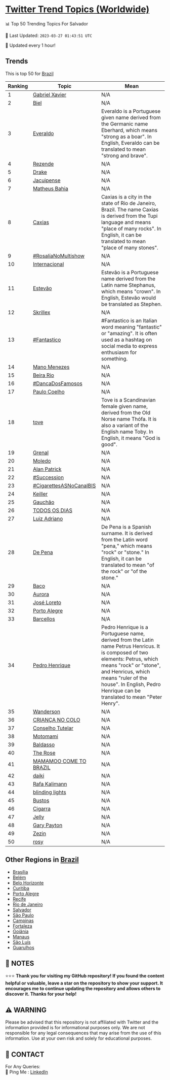 [Twitter Trend Topics (Worldwide)](https://github.com/ErcinDedeoglu/Twitter-Trend-Topics)
==========


📊 Top 50 Trending Topics For Salvador

📆 Last Updated: `2023-03-27 01:43:51 UTC`

🔧 Updated every 1 hour!


## Trends

This is top 50 for [Brazil](</Brazil>)

| Ranking | Topic | Mean |
| ------- | ------------ | ------------ |
| 1 | [Gabriel Xavier](http://twitter.com/search?q=Gabriel+Xavier) | N/A |
| 2 | [Biel](http://twitter.com/search?q=Biel) | N/A |
| 3 | [Everaldo](http://twitter.com/search?q=Everaldo) | Everaldo is a Portuguese given name derived from the Germanic name Eberhard, which means "strong as a boar". In English, Everaldo can be translated to mean "strong and brave". |
| 4 | [Rezende](http://twitter.com/search?q=Rezende) | N/A |
| 5 | [Drake](http://twitter.com/search?q=Drake) | N/A |
| 6 | [Jacuipense](http://twitter.com/search?q=Jacuipense) | N/A |
| 7 | [Matheus Bahia](http://twitter.com/search?q=Matheus+Bahia) | N/A |
| 8 | [Caxias](http://twitter.com/search?q=Caxias) | Caxias is a city in the state of Rio de Janeiro, Brazil. The name Caxias is derived from the Tupi language and means "place of many rocks". In English, it can be translated to mean "place of many stones". |
| 9 | [#RosalíaNoMultishow](http://twitter.com/search?q=%23Rosal%c3%adaNoMultishow) | N/A |
| 10 | [Internacional](http://twitter.com/search?q=Internacional) | N/A |
| 11 | [Estevão](http://twitter.com/search?q=Estev%c3%a3o) | Estevão is a Portuguese name derived from the Latin name Stephanus, which means "crown". In English, Estevão would be translated as Stephen. |
| 12 | [Skrillex](http://twitter.com/search?q=Skrillex) | N/A |
| 13 | [#Fantastico](http://twitter.com/search?q=%23Fantastico) | #Fantastico is an Italian word meaning "fantastic" or "amazing". It is often used as a hashtag on social media to express enthusiasm for something. |
| 14 | [Mano Menezes](http://twitter.com/search?q=Mano+Menezes) | N/A |
| 15 | [Beira Rio](http://twitter.com/search?q=Beira+Rio) | N/A |
| 16 | [#DancaDosFamosos](http://twitter.com/search?q=%23DancaDosFamosos) | N/A |
| 17 | [Paulo Coelho](http://twitter.com/search?q=Paulo+Coelho) | N/A |
| 18 | [tove](http://twitter.com/search?q=tove) | Tove is a Scandinavian female given name, derived from the Old Norse name Thófa. It is also a variant of the English name Toby. In English, it means "God is good". |
| 19 | [Grenal](http://twitter.com/search?q=Grenal) | N/A |
| 20 | [Moledo](http://twitter.com/search?q=Moledo) | N/A |
| 21 | [Alan Patrick](http://twitter.com/search?q=Alan+Patrick) | N/A |
| 22 | [#Succession](http://twitter.com/search?q=%23Succession) | N/A |
| 23 | [#CigarettesASNoCanalBIS](http://twitter.com/search?q=%23CigarettesASNoCanalBIS) | N/A |
| 24 | [Keiller](http://twitter.com/search?q=Keiller) | N/A |
| 25 | [Gauchão](http://twitter.com/search?q=Gauch%c3%a3o) | N/A |
| 26 | [TODOS OS DIAS](http://twitter.com/search?q=TODOS+OS+DIAS) | N/A |
| 27 | [Luiz Adriano](http://twitter.com/search?q=Luiz+Adriano) | N/A |
| 28 | [De Pena](http://twitter.com/search?q=De+Pena) | De Pena is a Spanish surname. It is derived from the Latin word "pena," which means "rock" or "stone." In English, it can be translated to mean "of the rock" or "of the stone." |
| 29 | [Baco](http://twitter.com/search?q=Baco) | N/A |
| 30 | [Aurora](http://twitter.com/search?q=Aurora) | N/A |
| 31 | [José Loreto](http://twitter.com/search?q=Jos%c3%a9+Loreto) | N/A |
| 32 | [Porto Alegre](http://twitter.com/search?q=Porto+Alegre) | N/A |
| 33 | [Barcellos](http://twitter.com/search?q=Barcellos) | N/A |
| 34 | [Pedro Henrique](http://twitter.com/search?q=Pedro+Henrique) | Pedro Henrique is a Portuguese name, derived from the Latin name Petrus Henricus. It is composed of two elements: Petrus, which means "rock" or "stone", and Henricus, which means "ruler of the house". In English, Pedro Henrique can be translated to mean "Peter Henry". |
| 35 | [Wanderson](http://twitter.com/search?q=Wanderson) | N/A |
| 36 | [CRIANÇA NO COLO](http://twitter.com/search?q=CRIAN%c3%87A+NO+COLO) | N/A |
| 37 | [Conselho Tutelar](http://twitter.com/search?q=Conselho+Tutelar) | N/A |
| 38 | [Motomami](http://twitter.com/search?q=Motomami) | N/A |
| 39 | [Baldasso](http://twitter.com/search?q=Baldasso) | N/A |
| 40 | [The Rose](http://twitter.com/search?q=The+Rose) | N/A |
| 41 | [MAMAMOO COME TO BRAZIL](http://twitter.com/search?q=MAMAMOO+COME+TO+BRAZIL) | N/A |
| 42 | [daiki](http://twitter.com/search?q=daiki) | N/A |
| 43 | [Rafa Kalimann](http://twitter.com/search?q=Rafa+Kalimann) | N/A |
| 44 | [blinding lights](http://twitter.com/search?q=blinding+lights) | N/A |
| 45 | [Bustos](http://twitter.com/search?q=Bustos) | N/A |
| 46 | [Cigarra](http://twitter.com/search?q=Cigarra) | N/A |
| 47 | [Jelly](http://twitter.com/search?q=Jelly) | N/A |
| 48 | [Gary Payton](http://twitter.com/search?q=Gary+Payton) | N/A |
| 49 | [Zezin](http://twitter.com/search?q=Zezin) | N/A |
| 50 | [rosy](http://twitter.com/search?q=rosy) | N/A |



## Other Regions in [Brazil](</Brazil>)

* [Brasília](</Brazil/Brasília.md>)
* [Belém](</Brazil/Belém.md>)
* [Belo Horizonte](</Brazil/Belo Horizonte.md>)
* [Curitiba](</Brazil/Curitiba.md>)
* [Porto Alegre](</Brazil/Porto Alegre.md>)
* [Recife](</Brazil/Recife.md>)
* [Rio de Janeiro](</Brazil/Rio de Janeiro.md>)
* [Salvador](</Brazil/Salvador.md>)
* [São Paulo](</Brazil/São Paulo.md>)
* [Campinas](</Brazil/Campinas.md>)
* [Fortaleza](</Brazil/Fortaleza.md>)
* [Goiânia](</Brazil/Goiânia.md>)
* [Manaus](</Brazil/Manaus.md>)
* [São Luís](</Brazil/São Luís.md>)
* [Guarulhos](</Brazil/Guarulhos.md>)



## 📝 NOTES

⭐⭐⭐ **Thank you for visiting my GitHub repository! If you found the content helpful or valuable, leave a star on the repository to show your support. It encourages me to continue updating the repository and allows others to discover it. Thanks for your help!**


## ⚠️ WARNING

Please be advised that this repository is not affiliated with Twitter and the information provided is for informational purposes only. We are not responsible for any legal consequences that may arise from the use of this information. Use at your own risk and solely for educational purposes.


## 📨 CONTACT

 For Any Queries:  
            🏓 Ping Me : [LinkedIn](https://www.linkedin.com/in/ercindedeoglu/)
